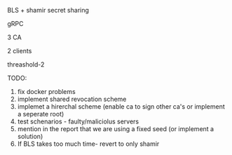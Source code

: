 BLS + shamir secret sharing 

gRPC

3 CA 

2 clients 

threashold-2 

TODO:
1. fix docker problems
3. implement shared revocation scheme
4. implemet a hirerchal scheme (enable ca to sign other ca's or implement a seperate root)
5. test schenarios - faulty/maliciolus servers 
6. mention in the report that we are using a fixed seed (or implement a solution)
7. If BLS takes too much time- revert to only shamir 
